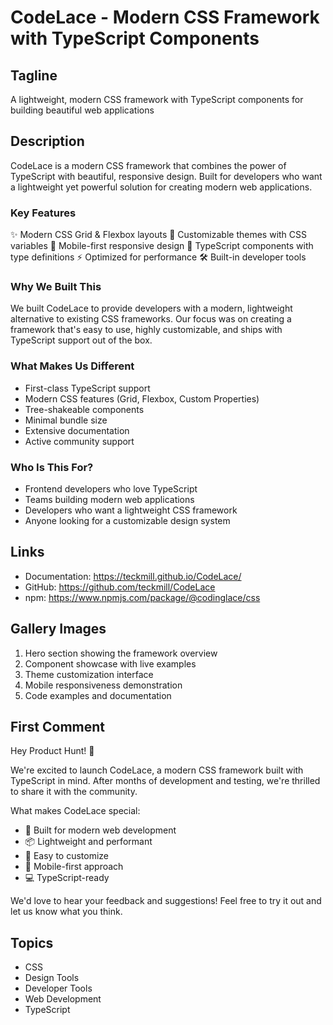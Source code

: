 # CodeLace - Modern CSS Framework with TypeScript Components

## Tagline
A lightweight, modern CSS framework with TypeScript components for building beautiful web applications

## Description
CodeLace is a modern CSS framework that combines the power of TypeScript with beautiful, responsive design. Built for developers who want a lightweight yet powerful solution for creating modern web applications.

### Key Features
✨ Modern CSS Grid & Flexbox layouts
🎨 Customizable themes with CSS variables
📱 Mobile-first responsive design
🚀 TypeScript components with type definitions
⚡ Optimized for performance
🛠️ Built-in developer tools

### Why We Built This
We built CodeLace to provide developers with a modern, lightweight alternative to existing CSS frameworks. Our focus was on creating a framework that's easy to use, highly customizable, and ships with TypeScript support out of the box.

### What Makes Us Different
- First-class TypeScript support
- Modern CSS features (Grid, Flexbox, Custom Properties)
- Tree-shakeable components
- Minimal bundle size
- Extensive documentation
- Active community support

### Who Is This For?
- Frontend developers who love TypeScript
- Teams building modern web applications
- Developers who want a lightweight CSS framework
- Anyone looking for a customizable design system

## Links
- Documentation: https://teckmill.github.io/CodeLace/
- GitHub: https://github.com/teckmill/CodeLace
- npm: https://www.npmjs.com/package/@codinglace/css

## Gallery Images
1. Hero section showing the framework overview
2. Component showcase with live examples
3. Theme customization interface
4. Mobile responsiveness demonstration
5. Code examples and documentation

## First Comment
Hey Product Hunt! 👋

We're excited to launch CodeLace, a modern CSS framework built with TypeScript in mind. After months of development and testing, we're thrilled to share it with the community.

What makes CodeLace special:
- 🎯 Built for modern web development
- 📦 Lightweight and performant
- 🔧 Easy to customize
- 📱 Mobile-first approach
- 💻 TypeScript-ready

We'd love to hear your feedback and suggestions! Feel free to try it out and let us know what you think.

## Topics
- CSS
- Design Tools
- Developer Tools
- Web Development
- TypeScript
